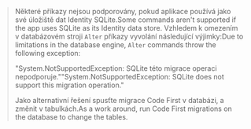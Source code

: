 > <span data-ttu-id="f0944-101">Některé příkazy nejsou podporovány, pokud aplikace používá jako své úložiště dat Identity SQLite.</span><span class="sxs-lookup"><span data-stu-id="f0944-101">Some commands aren't supported if the app uses SQLite as its Identity data store.</span></span> <span data-ttu-id="f0944-102">Vzhledem k omezením v databázovém stroji `Alter` příkazy vyvolání následující výjimky:</span><span class="sxs-lookup"><span data-stu-id="f0944-102">Due to limitations in the database engine, `Alter` commands throw the following exception:</span></span>
>
> <span data-ttu-id="f0944-103">"System.NotSupportedException: SQLite této migrace operaci nepodporuje."</span><span class="sxs-lookup"><span data-stu-id="f0944-103">"System.NotSupportedException: SQLite does not support this migration operation."</span></span> 
>
> <span data-ttu-id="f0944-104">Jako alternativní řešení spusťte migrace Code First v databázi, a změnit v tabulkách.</span><span class="sxs-lookup"><span data-stu-id="f0944-104">As a work around, run Code First migrations on the database to change the tables.</span></span>
